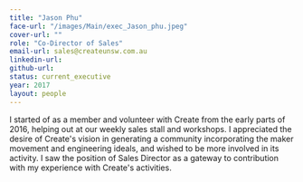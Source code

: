 ```yaml
---
title: "Jason Phu"
face-url: "/images/Main/exec_Jason_phu.jpeg"
cover-url: ""
role: "Co-Director of Sales"
email-url: sales@createunsw.com.au
linkedin-url:
github-url:
status: current_executive
year: 2017
layout: people
---
```

I started of as a member and volunteer with Create from the early parts of 2016, helping out at our weekly sales stall and workshops. I appreciated the desire of Create's vision in generating a community incorporating the maker movement and engineering ideals, and wished to be more involved in its activity. I saw the position of Sales Director as a gateway to contribution with my experience with Create's activities.
